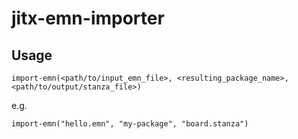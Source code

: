 # jitx-emn-importer

## Usage

```
import-emn(<path/to/input_emn_file>, <resulting_package_name>, <path/to/output/stanza_file>)
```
e.g.
```
import-emn("hello.emn", "my-package", "board.stanza")
```